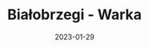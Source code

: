---
title: Białobrzegi - Warka
category: "Trasy jednodniowe"
rafting_time: 8 - 9
route_length: 28,7
price: 90
price_descrition: minimum dwa kajaki
date: 2023-01-29
---